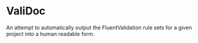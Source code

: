 # ValiDoc
An attempt to automatically output the FluentValidation rule sets for a given project into a human readable form.
